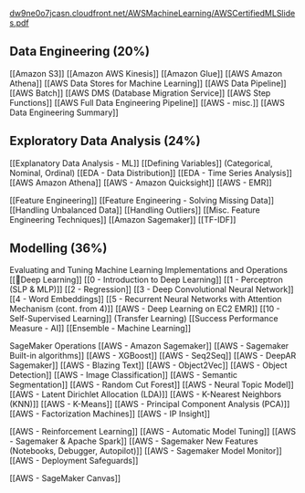 [dw9ne0o7jcasn.cloudfront.net/AWSMachineLearning/AWSCertifiedMLSlides.pdf](https://dw9ne0o7jcasn.cloudfront.net/AWSMachineLearning/AWSCertifiedMLSlides.pdf)
## Data Engineering (20%)
[[Amazon S3]]
[[Amazon AWS Kinesis]]
[[Amazon Glue]]
[[AWS Amazon Athena]]
[[AWS Data Stores for Machine Learning]]
[[AWS Data Pipeline]]
[[AWS Batch]]
[[AWS DMS (Database Migration Service]]
[[AWS Step Functions]]
[[AWS Full Data Engineering Pipeline]]
[[AWS - misc.]]
[[AWS Data Engineering Summary]]


## Exploratory Data Analysis (24%)
[[Explanatory Data Analysis - ML]]
[[Defining Variables]] (Categorical, Nominal, Ordinal)
[[EDA - Data Distribution]]
[[EDA - Time Series Analysis]]
[[AWS Amazon Athena]]
[[AWS - Amazon Quicksight]]
[[AWS - EMR]]

[[Feature Engineering]]
[[Feature Engineering - Solving Missing Data]]
[[Handling Unbalanced Data]]
[[Handling Outliers]]
[[Misc. Feature Engineering Techniques]]
[[Amazon Sagemaker]]
[[TF-IDF]]


##  Modelling (36%)
Evaluating and Tuning
Machine Learning Implementations and Operations
[[🔱Deep Learning]]
[[0 - Introduction to Deep Learning]]
[[1 - Perceptron (SLP & MLP)]]
[[2 - Regression]]
[[3 - Deep Convolutional Neural Network]]
[[4 - Word Embeddings]]
[[5 - Recurrent Neural Networks with Attention Mechanism (cont. from 4)]]
[[AWS - Deep Learning on EC2 EMR]]
[[10 - Self-Supervised Learning]] (Transfer Learning)
[[Success Performance Measure - AI]]
 [[Ensemble - Machine Learning]]
 
SageMaker Operations
[[AWS - Amazon Sagemaker]]
[[AWS - Sagemaker Built-in algorithms]]
[[AWS - XGBoost]]
[[AWS - Seq2Seq]]
[[AWS - DeepAR Sagemaker]]
[[AWS - Blazing Text]]
[[AWS - Object2Vec]]
[[AWS - Object Detection]]
[[AWS - Image Classification]]
[[AWS - Semantic Segmentation]]
[[AWS - Random Cut Forest]]
[[AWS - Neural Topic Model]]
[[AWS - Latent Dirichlet Allocation (LDA)]]
[[AWS - K-Nearest Neighbors (KNN)]]
[[AWS - K-Means]]
[[AWS - Principal Component Analysis (PCA)]]
[[AWS - Factorization Machines]]
[[AWS - IP Insight]]


[[AWS - Reinforcement Learning]]
[[AWS - Automatic Model Tuning]]
[[AWS - Sagemaker & Apache Spark]]
[[AWS - Sagemaker New Features (Notebooks, Debugger, Autopilot)]]
[[AWS - Sagemaker Model Monitor]]
[[AWS - Deployment Safeguards]]

[[AWS - SageMaker Canvas]]
